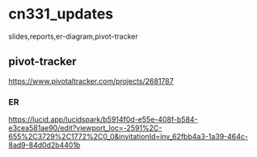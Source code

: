 # cn331_updates
slides,reports,er-diagram,pivot-tracker

## pivot-tracker
https://www.pivotaltracker.com/projects/2681787

### ER
https://lucid.app/lucidspark/b5914f0d-e55e-408f-b584-e3cea581ae90/edit?viewport_loc=-2591%2C-655%2C3729%2C1772%2C0_0&invitationId=inv_62fbb4a3-1a39-464c-8ad9-84d0d2b4401b
